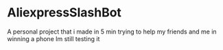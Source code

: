 # AliexpressSlashBot
A personal project that i made in 5 min trying to help my friends and me in winning a phone
Im still testing it 
